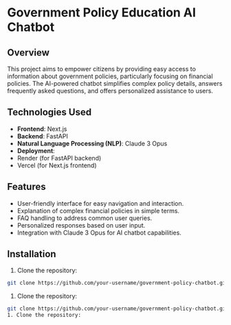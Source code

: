# Government Policy Education AI Chatbot

## Overview

This project aims to empower citizens by providing easy access to information about government policies, particularly focusing on financial policies. The AI-powered chatbot simplifies complex policy details, answers frequently asked questions, and offers personalized assistance to users.

## Technologies Used

- **Frontend**: Next.js
- **Backend**: FastAPI
- **Natural Language Processing (NLP)**: Claude 3 Opus
- **Deployment**:
 - Render (for FastAPI backend)
 - Vercel (for Next.js frontend)

## Features

- User-friendly interface for easy navigation and interaction.
- Explanation of complex financial policies in simple terms.
- FAQ handling to address common user queries.
- Personalized responses based on user input.
- Integration with Claude 3 Opus for AI chatbot capabilities.

## Installation

1. Clone the repository:

```bash
git clone https://github.com/your-username/government-policy-chatbot.git
```

1. Clone the repository:

```bash
git clone https://github.com/your-username/government-policy-chatbot.git
1. Clone the repository:
```
